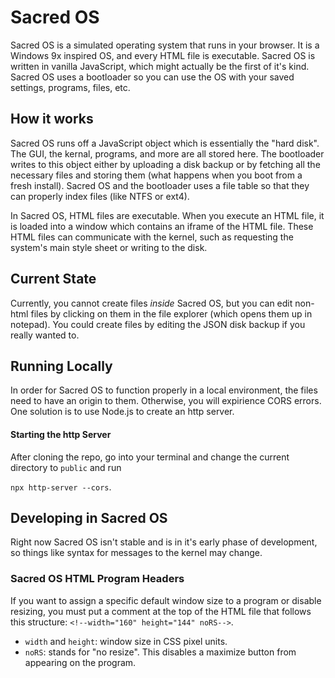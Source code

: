 # Sacred OS
Sacred OS is a simulated operating system that runs in your browser. It is a Windows 9x inspired OS, and every
HTML file is executable. Sacred OS is written in vanilla JavaScript, which might actually be the first of it's 
kind. Sacred OS uses a bootloader so you can use the OS with your saved settings, programs, files, etc. 

## How it works
Sacred OS runs off a JavaScript object which is essentially the "hard disk". The GUI, the kernal, programs,
and more are all stored here. The bootloader writes to this object either by uploading a disk backup or by
fetching all the necessary files and storing them (what happens when you boot from a fresh install). Sacred
OS and the bootloader uses a file table so that they can properly index files (like NTFS or ext4).

In Sacred OS, HTML files are executable. When you execute an HTML file, it is loaded into a window which
contains an iframe of the HTML file. These HTML files can communicate with the kernel, such as requesting
the system's main style sheet or writing to the disk.

## Current State
Currently, you cannot create files <i>inside</i> Sacred OS, but you can edit non-html files by clicking on
them in the file explorer (which opens them up in notepad). You could create files by editing the JSON
disk backup if you really wanted to.

## Running Locally
In order for Sacred OS to function properly in a local environment, the files need to have an origin to them.
Otherwise, you will expirience CORS errors. One solution is to use Node.js to create an http server.
#### Starting the http Server
After cloning the repo, go into your terminal and change the current directory to `public` and run

`npx http-server --cors`.

## Developing in Sacred OS
Right now Sacred OS isn't stable and is in it's early phase of development, so things like syntax for messages
to the kernel may change.
### Sacred OS HTML Program Headers
If you want to assign a specific default window size to a program or disable resizing, you must put a comment
at the top of the HTML file that follows this structure:
`<!--width="160" height="144" noRS-->`.

- `width` and `height`: window size in CSS pixel units.
- `noRS`: stands for "no resize". This disables a maximize button from appearing on the program. 
